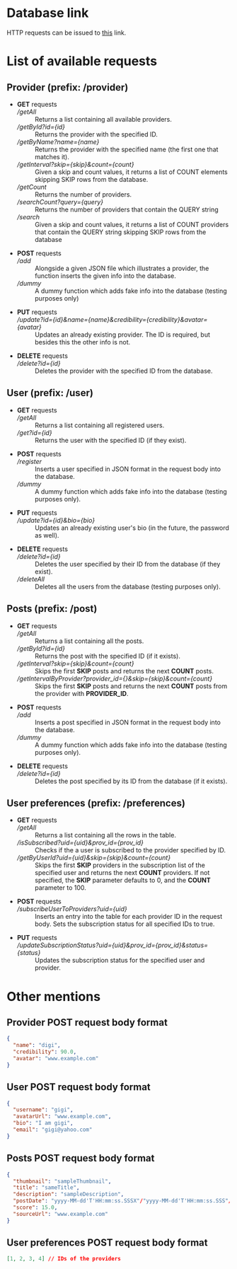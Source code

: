 # Database link
HTTP requests can be issued to [this](https://fake-database-fe-support.herokuapp.com/) link.

# List of available requests 

## Provider (prefix: <strong>/provider</strong>)

<ul>
<li><dl> <strong>GET</strong> requests
    <dt><em>/getAll</em></dt>
    <dd>Returns a list containing all available providers.</dd>
    <dt><em>/getById?id={id}</em></dt>
    <dd>Returns the provider with the specified ID.</dd>
    <dt><em>/getByName?name={name}</em></dt>
    <dd>Returns the provider with the specified name (the first one that matches it).</dd>
    <dt><em>/getInterval?skip={skip}&count={count}</em></dt>
    <dd>Given a skip and count values, it returns a list of COUNT elements skipping SKIP rows from the database.</dd>
    <dt><em>/getCount</em></dt>
    <dd>Returns the number of providers.</dd>
    <dt><em>/searchCount?query={query}</em></dt>
    <dd>Returns the number of providers that contain the QUERY string</dd>
    <dt><em>/search</em></dt>
    <dd>Given a skip and count values, it returns a list of COUNT providers that contain the QUERY string skipping SKIP rows from the database</dd>
</dl></li>

<li><dl> <strong>POST</strong> requests
    <dt><em>/add</em></dt>
    <dd>Alongside a given JSON file which illustrates a provider, the function inserts the given info into the database.</dd>
    <dt><em>/dummy</em></dt>
    <dd>A dummy function which adds fake info into the database (testing purposes only)</dd>
</dl></li>

<li><dl> <strong>PUT</strong> requests
    <dt><em>/update?id={id}&name={name}&credibility={credibility}&avatar={avatar}</em></dt>
    <dd>Updates an already existing provider. The ID is required, but besides this the other info is not.</dd>
</dl></li>

<li><dl> <strong>DELETE</strong> requests
    <dt><em>/delete?id={id}</em></dt>
    <dd>Deletes the provider with the specified ID from the database.</dd>
</dl></li>
</ul>

## User (prefix: <strong>/user</strong>)

<ul>
<li><dl> <strong>GET</strong> requests
    <dt><em>/getAll</em></dt>
    <dd>Returns a list containing all registered users.</dd>
    <dt><em>/get?id={id}</em></dt>
    <dd>Returns the user with the specified ID (if they exist).</dd>
</dl></li>

<li><dl> <strong>POST</strong> requests
    <dt><em>/register</em></dt>
    <dd>Inserts a user specified in JSON format in the request body into the database.</dd>
    <dt><em>/dummy</em></dt>
    <dd>A dummy function which adds fake info into the database (testing purposes only).</dd>
</dl></li>

<li><dl> <strong>PUT</strong> requests
    <dt><em>/update?id={id}&bio={bio}</em></dt>
    <dd>Updates an already existing user's bio (in the future, the password as well).</dd>
</dl></li>

<li><dl> <strong>DELETE</strong> requests
    <dt><em>/delete?id={id}</em></dt>
    <dd>Deletes the user specified by their ID from the database (if they exist).</dd>
    <dt><em>/deleteAll</em></dt>
    <dd>Deletes all the users from the database (testing purposes only).</dd>
</dl></li>
</ul>

## Posts (prefix: <strong>/post</strong>)

<ul>
<li><dl> <strong>GET</strong> requests
    <dt><em>/getAll</em></dt>
    <dd>Returns a list containing all the posts.</dd>
    <dt><em>/getById?id={id}</em></dt>
    <dd>Returns the post with the specified ID (if it exists).</dd>
    <dt><em>/getInterval?skip={skip}&count={count}</em></dt>
    <dd>Skips the first <strong>SKIP</strong> posts and returns the next <strong>COUNT</strong> posts.</dd>
    <dt><em>/getIntervalByProvider?provider_id={}&skip={skip}&count={count}</em></dt>
    <dd>Skips the first <strong>SKIP</strong> posts and returns the next <strong>COUNT</strong> posts from the provider with <strong>PROVIDER_ID</strong>.</dd>
</dl></li>

<li><dl> <strong>POST</strong> requests
    <dt><em>/add</em></dt>
    <dd>Inserts a post specified in JSON format in the request body into the database.</dd>
    <dt><em>/dummy</em></dt>
    <dd>A dummy function which adds fake info into the database (testing purposes only).</dd>
</dl></li>

<li><dl> <strong>DELETE</strong> requests
    <dt><em>/delete?id={id}</em></dt>
    <dd>Deletes the post specified by its ID from the database (if it exists).</dd>
</dl></li>
</ul>

## User preferences (prefix: <strong>/preferences</strong>)

<ul>
<li><dl> <strong>GET</strong> requests
    <dt><em>/getAll</em></dt>
    <dd>Returns a list containing all the rows in the table.</dd>
    <dt><em>/isSubscribed?uid={uid}&prov_id={prov_id}</em></dt>
    <dd>Checks if the a user is subscribed to the provider specified by ID.</dd>
    <dt><em>/getByUserId?uid={uid}&skip={skip}&count={count}</em></dt>
    <dd>Skips the first <strong>SKIP</strong> providers in the subscription list of the specified user and returns the next <strong>COUNT</strong> providers. If not specified, the <strong>SKIP</strong> parameter defaults to 0, and the <strong>COUNT</strong> parameter to 100.</dd>
</dl></li>

<li><dl> <strong>POST</strong> requests
    <dt><em>/subscribeUserToProviders?uid={uid}</em></dt>
    <dd>Inserts an entry into the table for each provider ID in the request body. Sets the subscription status for all specified IDs to true.</dd>
</dl></li>

<li><dl> <strong>PUT</strong> requests
    <dt><em>/updateSubscriptionStatus?uid={uid}&prov_id={prov_id}&status={status}</em></dt>
    <dd>Updates the subscription status for the specified user and provider.</dd>
</dl></li>
</ul>

# Other mentions

## Provider POST request body format

```json
{
  "name": "digi",
  "credibility": 90.0,
  "avatar": "www.example.com"
}
```

## User POST request body format

```json
{
  "username": "gigi",
  "avatarUrl": "www.example.com",
  "bio": "I am gigi",
  "email": "gigi@yahoo.com"
}
```

## Posts POST request body format

```json
{
  "thumbnail": "sampleThumbnail",
  "title": "sameTitle",
  "description": "sampleDescription",
  "postDate": "yyyy-MM-dd'T'HH:mm:ss.SSSX"/"yyyy-MM-dd'T'HH:mm:ss.SSS"/"EEE, dd MMM yyyy HH:mm:ss zzz"/"yyyy-MM-dd", // choose any of these formats
  "score": 15.0,
  "sourceUrl": "www.example.com"
}
```

## User preferences POST request body format

```json
[1, 2, 3, 4] // IDs of the providers
```
